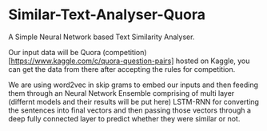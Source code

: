 # Similar-Text-Analyser-Quora
A Simple Neural Network based Text Similarity Analyser.

Our input data will be Quora (competition)[https://www.kaggle.com/c/quora-question-pairs] hosted on Kaggle, you can get the data from there after accepting the rules for competition.

We are using word2vec in skip grams to embed our inputs and then feeding them through an Neural Network Ensemble comprising of multi layer (differnt models and their results will be put here) LSTM-RNN for converting the sentences into final vectors and then passing those vectors through a deep fully connected layer to predict whether they were similar or not.
